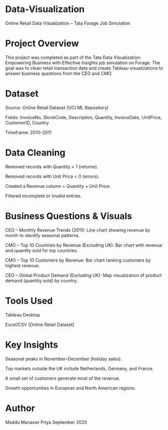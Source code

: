 # Data-Visualization
Online Retail Data Visualization – Tata Forage Job Simulation

# Project Overview

This project was completed as part of the Tata Data Visualization: Empowering Business with Effective Insights job simulation on Forage. The goal was to clean retail transaction data and create Tableau visualizations to answer business questions from the CEO and CMO.

# Dataset

Source: Online Retail Dataset (UCI ML Repository)

Fields: InvoiceNo, StockCode, Description, Quantity, InvoiceDate, UnitPrice, CustomerID, Country

Timeframe: 2010–2011

# Data Cleaning

Removed records with Quantity < 1 (returns).

Removed records with Unit Price < 0 (errors).

Created a Revenue column = Quantity × Unit Price.

Filtered incomplete or invalid entries.

# Business Questions & Visuals

CEO – Monthly Revenue Trends (2011):
Line chart showing revenue by month to identify seasonal patterns.

CMO – Top 10 Countries by Revenue (Excluding UK):
Bar chart with revenue and quantity sold for top countries.

CMO – Top 10 Customers by Revenue:
Bar chart ranking customers by highest revenue.

CEO – Global Product Demand (Excluding UK):
Map visualization of product demand (quantity sold) by country.

# Tools Used

Tableau Desktop

Excel/CSV (Online Retail Dataset)

# Key Insights

Seasonal peaks in November–December (holiday sales).

Top markets outside the UK include Netherlands, Germany, and France.

A small set of customers generate most of the revenue.

Growth opportunities in European and North American regions.

# Author

Maddu Manaswi Priya
September 2025
